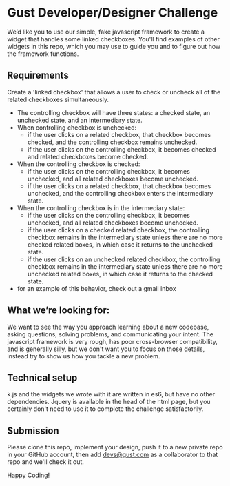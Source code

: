 # Gust Developer/Designer Challenge
We’d like you to use our simple, fake javascript framework to create a widget that handles some linked checkboxes. You'll find examples of other widgets in this repo, which you may use to guide you and to figure out how the framework functions. 

## Requirements
Create a 'linked checkbox' that allows a user to check or uncheck all of the related checkboxes simultaneously.
- The controlling checkbox will have three states: a checked state, an unchecked state, and an intermediary state.
- When controlling checkbox is unchecked:
  - if the user clicks on a related checkbox, that checkbox becomes checked, and the controlling checkbox remains unchecked.
  - if the user clicks on the controlling checkbox, it becomes checked and related checkboxes become checked.
- When the controlling checkbox is checked:
  - if the user clicks on the controlling checkbox, it becomes unchecked, and all related checkboxes become unchecked.
  - if the user clicks on a related checkbox, that checkbox becomes unchecked, and the controlling checkbox enters the intermediary state.
- When the controlling checkbox is in the intermediary state:
  - if the user clicks on the controlling checkbox, it becomes unchecked, and all related checkboxes become unchecked.
  - if the user clicks on a checked related checkbox, the controlling checkbox remains in the intermediary state unless there are no more checked related boxes, in which case it returns to the unchecked state.
  - if the user clicks on an unchecked related checkbox, the controlling checkbox remains in the intermediary state unless there are no more unchecked related boxes, in which case it returns to the checked state.
- for an example of this behavior, check out a gmail inbox

## What we’re looking for:
We want to see the way you approach learning about a new codebase, asking questions, solving problems, and communicating your intent. The javascript framework is very rough, has poor cross-browser compatibility, and is generally silly, but we don't want you to focus on those details, instead try to show us how you tackle a new problem. 

## Technical setup
k.js and the widgets we wrote with it are written in es6, but have no other dependencies. Jquery is available in the head of the html page, but you certainly don't need to use it to complete the challenge satisfactorily.

## Submission
Please clone this repo, implement your design, push it to a new private repo in your GitHub account, then add devs@gust.com as a collaborator to that repo and we'll check it out.

Happy Coding!
